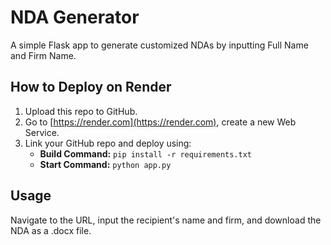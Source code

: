 # NDA Generator

A simple Flask app to generate customized NDAs by inputting Full Name and Firm Name.

## How to Deploy on Render

1. Upload this repo to GitHub.
2. Go to [https://render.com](https://render.com), create a new Web Service.
3. Link your GitHub repo and deploy using:
   - **Build Command:** `pip install -r requirements.txt`
   - **Start Command:** `python app.py`

## Usage

Navigate to the URL, input the recipient's name and firm, and download the NDA as a .docx file.
